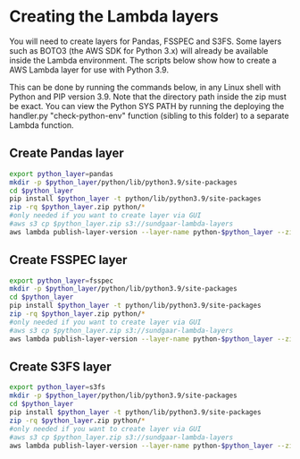 # Creating the Lambda layers
You will need to create layers for Pandas, FSSPEC and S3FS. Some layers such as BOTO3 (the AWS SDK for Python 3.x) will already be available inside the Lambda environment. 
The scripts below show how to create a AWS Lambda layer for use with Python 3.9.

This can be done by running the commands below, in any Linux shell with Python and PIP version 3.9.
Note that the directory path inside the zip must be exact. You can view the Python SYS PATH by running the deploying the handler.py "check-python-env" function (sibling to this folder) to a separate Lambda function.

## Create Pandas layer
``` sh
export python_layer=pandas
mkdir -p $python_layer/python/lib/python3.9/site-packages
cd $python_layer
pip install $python_layer -t python/lib/python3.9/site-packages
zip -rq $python_layer.zip python/*
#only needed if you want to create layer via GUI
#aws s3 cp $python_layer.zip s3://sundgaar-lambda-layers 
aws lambda publish-layer-version --layer-name python-$python_layer --zip-file fileb://$python_layer.zip --compatible-runtimes python3.9 --compatible-architectures x86_64 --region eu-central-1
```

## Create FSSPEC layer
``` sh
export python_layer=fsspec
mkdir -p $python_layer/python/lib/python3.9/site-packages
cd $python_layer
pip install $python_layer -t python/lib/python3.9/site-packages
zip -rq $python_layer.zip python/*
#only needed if you want to create layer via GUI
#aws s3 cp $python_layer.zip s3://sundgaar-lambda-layers 
aws lambda publish-layer-version --layer-name python-$python_layer --zip-file fileb://$python_layer.zip --compatible-runtimes python3.9 --compatible-architectures x86_64 --region eu-central-1
```

## Create S3FS layer
``` sh
export python_layer=s3fs
mkdir -p $python_layer/python/lib/python3.9/site-packages
cd $python_layer
pip install $python_layer -t python/lib/python3.9/site-packages
zip -rq $python_layer.zip python/*
#only needed if you want to create layer via GUI
#aws s3 cp $python_layer.zip s3://sundgaar-lambda-layers 
aws lambda publish-layer-version --layer-name python-$python_layer --zip-file fileb://$python_layer.zip --compatible-runtimes python3.9 --compatible-architectures x86_64 --region eu-central-1
```